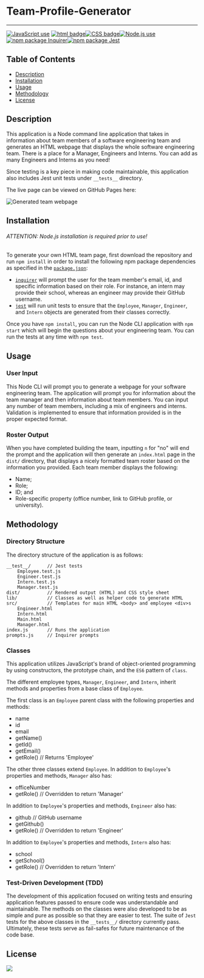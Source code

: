 # Team-Profile-Generator

---

<a href="https://img.shields.io/badge/JavaScipt-69.6%25-yellow"><img alt="JavaScript use" src="https://img.shields.io/badge/JavaScipt-85.5%25-yellow"></a> <a href="https://img.shields.io/badge/HTML-14.5%25-green"><img alt="html badge" src="https://img.shields.io/badge/HTML-14.5%25-green"><a href="https://img.shields.io/badge/CSS-yellow"><img alt="CSS badge" src="https://img.shields.io/badge/CSS-yellow"><a href="https://img.shields.io/badge/Used-Node.js-red"><img alt="Node.js use" src="https://img.shields.io/badge/Used-Node.js-red"></a> <a href="https://img.shields.io/badge/npm-Inquirer-orange"><img alt="npm package Inquirer" src="https://img.shields.io/badge/npm-Inquirer-orange"></a><a href="https://img.shields.io/badge/npm-Inquirer-blue"><img alt="npm package Jest" src="https://img.shields.io/badge/npm-Jest-blue"></a>

## Table of Contents

- [Description](#description)
- [Installation](#installation)
- [Usage](#usage)
- [Methodology](#methodology)
- [License](#license)

## Description

This application is a Node command line application that takes in information about team members of a software engineering team and generates an HTML webpage that displays the whole software engineering team. There is a place for a Manager, Engineers and Interns. You can add as many Engineers and Interns as you need!

Since testing is a key piece in making code maintainable, this application also includes Jest unit tests under `__tests__` directory.

The live page can be viewed on GitHub Pages here: 

![Generated team webpage]()

## Installation

###### ATTENTION: Node.js installation is required prior to use!

To generate your own HTML team page, first download the repository and run `npm install` in order to install the following npm package dependencies as specified in the [`package.json`]():

* [`inquirer`](https://www.npmjs.com/package/inquirer) will prompt the user for the team member's email, id, and specific information based on their role. For instance, an intern may provide their school, whereas an engineer may provide their GitHub username.
* [`jest`](https://jestjs.io/) will run unit tests to ensure that the `Employee`, `Manager`, `Engineer`, and `Intern` objects are generated from their classes correctly.

Once you have `npm install`, you can run the Node CLI application with `npm start` which will begin the questions about your engineering team. You can run the tests at any time with `npm test`.

## Usage

### User Input

This Node CLI will prompt you to generate a webpage for your software engineering team. The application will prompt you for information about the team manager and then information about team members. You can input any number of team members, including a mix of engineers and interns. Validation is implemented to ensure that information provided is in the proper expected format.

### Roster Output

When you have completed building the team, inputting `n` for "no" will end the prompt and the application will then generate an `index.html` page in the `dist/` directory, that displays a nicely formatted team roster based on the information you provided. Each team member displays the following:

  * Name;
  * Role;
  * ID; and
  * Role-specific property (office number, link to GitHub profile, or university).

## Methodology

### Directory Structure

The directory structure of the application is as follows:

```
__test__/      // Jest tests
    Employee.test.js
    Engineer.test.js
    Intern.test.js
    Manager.test.js
dist/          // Rendered output (HTML) and CSS style sheet
lib/           // Classes as well as helper code to generate HTML
src/           // Templates for main HTML <body> and employee <div>s
    Engineer.html
    Intern.html
    Main.html
    Manager.html
index.js       // Runs the application
prompts.js     // Inquirer prompts
```

### Classes

This application utilizes JavaScript's brand of object-oriented programming by using constructors, the prototype chain, and the `ES6` pattern of `class`. 

The different employee types, `Manager`, `Engineer`, and `Intern`, inherit methods and properties from a base class of `Employee`.

The first class is an `Employee` parent class with the following properties and methods:

  * name
  * id
  * email
  * getName()
  * getId()
  * getEmail()
  * getRole() // Returns 'Employee'

The other three classes extend `Employee`. In addition to `Employee`'s properties and methods, `Manager` also has:

  * officeNumber
  * getRole() // Overridden to return 'Manager'

In addition to `Employee`'s properties and methods, `Engineer` also has:

  * github // GitHub username
  * getGithub()
  * getRole() // Overridden to return 'Engineer'

In addition to `Employee`'s properties and methods, `Intern` also has:

  * school 
  * getSchool()
  * getRole() // Overridden to return 'Intern'

### Test-Driven Development (TDD)

The development of this application focused on writing tests and ensuring application features passed to ensure code was understandable and maintainable. The methods on the classes were also developed to be as simple and pure as possible so that they are easier to test. The suite of `Jest` tests for the above classes in the `__tests__/` directory currently pass. Ultimately, these tests serve as fail-safes for future maintenance of the code base.

## License

<a href="https://img.shields.io/badge/License-MIT-brightgreen"><img src="https://img.shields.io/badge/License-MIT-brightgreen"></a>